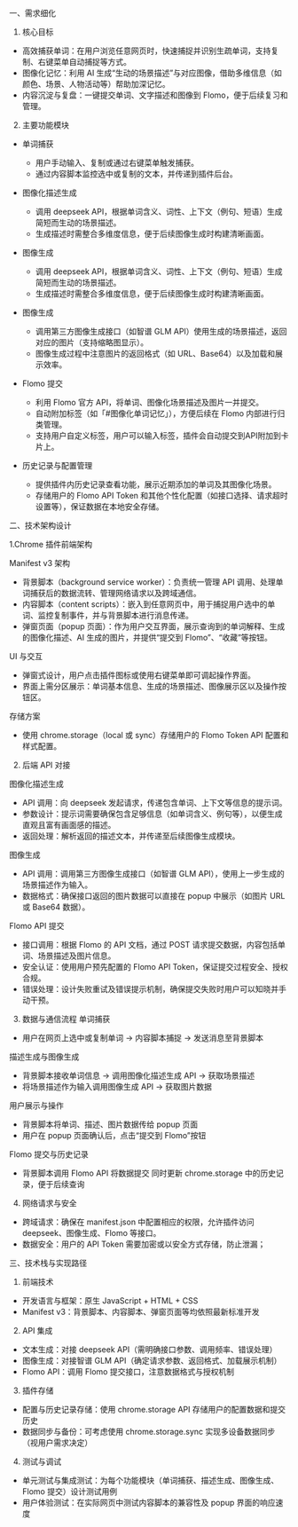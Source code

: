 一、需求细化
1. 核心目标
- 高效捕获单词：在用户浏览任意网页时，快速捕捉并识别生疏单词，支持复制、右键菜单自动捕捉等方式。
- 图像化记忆：利用 AI 生成“生动的场景描述”与对应图像，借助多维信息（如颜色、场景、人物活动等）帮助加深记忆。
- 内容沉淀与复盘：一键提交单词、文字描述和图像到 Flomo，便于后续复习和管理。
2. 主要功能模块
- 单词捕获
  - 用户手动输入、复制或通过右键菜单触发捕获。
  - 通过内容脚本监控选中或复制的文本，并传递到插件后台。
- 图像化描述生成
  - 调用 deepseek API，根据单词含义、词性、上下文（例句、短语）生成简短而生动的场景描述。
  - 生成描述时需整合多维度信息，便于后续图像生成时构建清晰画面。
- 图像生成
  - 调用 deepseek API，根据单词含义、词性、上下文（例句、短语）生成简短而生动的场景描述。
  - 生成描述时需整合多维度信息，便于后续图像生成时构建清晰画面。
- 图像生成
  - 调用第三方图像生成接口（如智谱 GLM API）使用生成的场景描述，返回对应的图片（支持缩略图显示）。
  - 图像生成过程中注意图片的返回格式（如 URL、Base64）以及加载和展示效率。
- Flomo 提交
  - 利用 Flomo 官方 API，将单词、图像化场景描述及图片一并提交。
  - 自动附加标签（如「#图像化单词记忆」），方便后续在 Flomo 内部进行归类管理。
  - 支持用户自定义标签，用户可以输入标签，插件会自动提交到API附加到卡片上。

- 历史记录与配置管理
  - 提供插件内历史记录查看功能，展示近期添加的单词及其图像化场景。
  - 存储用户的 Flomo API Token 和其他个性化配置（如接口选择、请求超时设置等），保证数据在本地安全存储。

二、技术架构设计

1.Chrome 插件前端架构

Manifest v3 架构

- 背景脚本（background service worker）：负责统一管理 API 调用、处理单词捕获后的数据流转、管理网络请求以及跨域通信。
- 内容脚本（content scripts）：嵌入到任意网页中，用于捕捉用户选中的单词、监控复制事件，并与背景脚本进行消息传递。
- 弹窗页面（popup 页面）：作为用户交互界面，展示查询到的单词解释、生成的图像化描述、AI 生成的图片，并提供“提交到 Flomo”、“收藏”等按钮。

UI 与交互
- 弹窗式设计，用户点击插件图标或使用右键菜单即可调起操作界面。
- 界面上需分区展示：单词基本信息、生成的场景描述、图像展示区以及操作按钮区。

存储方案

- 使用 chrome.storage（local 或 sync）存储用户的 Flomo Token  API 配置和样式配置。


2. 后端 API 对接

图像化描述生成

- API 调用：向 deepseek 发起请求，传递包含单词、上下文等信息的提示词。
- 参数设计：提示词需要确保包含足够信息（如单词含义、例句等），以便生成直观且富有画面感的描述。
- 返回处理：解析返回的描述文本，并传递至后续图像生成模块。

图像生成

- API 调用：调用第三方图像生成接口（如智谱 GLM API），使用上一步生成的场景描述作为输入。
- 数据格式：确保接口返回的图片数据可以直接在 popup 中展示（如图片 URL 或 Base64 数据）。

Flomo API 提交

- 接口调用：根据 Flomo 的 API 文档，通过 POST 请求提交数据，内容包括单词、场景描述及图片信息。
- 安全认证：使用用户预先配置的 Flomo API Token，保证提交过程安全、授权合规。
- 错误处理：设计失败重试及错误提示机制，确保提交失败时用户可以知晓并手动干预。
3. 数据与通信流程
单词捕获
- 用户在网页上选中或复制单词 → 内容脚本捕捉 → 发送消息至背景脚本

描述生成与图像生成
- 背景脚本接收单词信息 → 调用图像化描述生成 API → 获取场景描述
- 将场景描述作为输入调用图像生成 API → 获取图片数据

用户展示与操作
- 背景脚本将单词、描述、图片数据传给 popup 页面
- 用户在 popup 页面确认后，点击“提交到 Flomo”按钮

Flomo 提交与历史记录
- 背景脚本调用 Flomo API 将数据提交
同时更新 chrome.storage 中的历史记录，便于后续查询
4. 网络请求与安全
- 跨域请求：确保在 manifest.json 中配置相应的权限，允许插件访问 deepseek、图像生成、Flomo 等接口。
- 数据安全：用户的 API Token 需要加密或以安全方式存储，防止泄漏；

三、技术栈与实现路径
1. 前端技术
- 开发语言与框架：原生 JavaScript + HTML + CSS
- Manifest v3：背景脚本、内容脚本、弹窗页面等均依照最新标准开发
2. API 集成
- 文本生成：对接 deepseek API（需明确接口参数、调用频率、错误处理）
- 图像生成：对接智谱 GLM API（确定请求参数、返回格式、加载展示机制）
- Flomo API：调用 Flomo 提交接口，注意数据格式与授权机制
3. 插件存储
- 配置与历史记录存储：使用 chrome.storage API 存储用户的配置数据和提交历史
- 数据同步与备份：可考虑使用 chrome.storage.sync 实现多设备数据同步（视用户需求决定）
4. 测试与调试
- 单元测试与集成测试：为每个功能模块（单词捕获、描述生成、图像生成、Flomo 提交）设计测试用例
- 用户体验测试：在实际网页中测试内容脚本的兼容性及 popup 界面的响应速度
